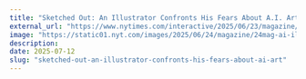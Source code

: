 ```yaml
---
title: "Sketched Out: An Illustrator Confronts His Fears About A.I. Art"
external_url: "https://www.nytimes.com/interactive/2025/06/23/magazine/ai-art-artists-illustrator.html/?ref=krabf.com"
image: "https://static01.nyt.com/images/2025/06/24/magazine/24mag-ai-illo-hp/24mag-ai-illo-facebookJumbo.jpg"
description:
date: 2025-07-12
slug: "sketched-out-an-illustrator-confronts-his-fears-about-ai-art"
---
```

